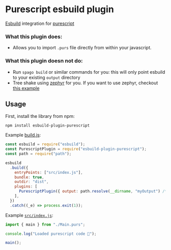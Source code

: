# Purescript esbuild plugin

[Esbuild](https://esbuild.github.io/) integration for [purescript](https://www.purescript.org/)

### What this plugin **does**:

- Allows you to import `.purs` file directly from within your javascript.

### What this plugin **doesn not do**:

- Run `spago build` or similar commands for you: this will only point esbuild to your existing `output` directory
- Tree shake using [zephyr](https://github.com/coot/zephyr) for you. If you want to use zephyr, checkout [this example](./zephyr-example)

## Usage

First, install the library from npm:

```shell
npm install esbuild-plugin-purescript
```

Example [build.js](./example/build.js):

```js
const esbuild = require("esbuild");
const PurescriptPlugin = require("esbuild-plugin-purescript");
const path = require("path");

esbuild
  .build({
    entryPoints: ["src/index.js"],
    bundle: true,
    outdir: "dist",
    plugins: [
      PurescriptPlugin({ output: path.resolve(__dirname, "myOutput") /* set to 'output' by default */ }),
    ],
  })
  .catch((_e) => process.exit(1));
```

Example [`src/index.js`](./example/src/index.js):

```js
import { main } from "./Main.purs";

console.log("Loaded purescript code 🚀");

main();
```
